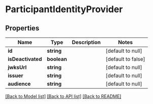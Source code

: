 # ParticipantIdentityProvider

## Properties
Name | Type | Description | Notes
------------ | ------------- | ------------- | -------------
**id** | **string** |  | [default to null]
**isDeactivated** | **boolean** |  | [default to false]
**jwksUrl** | **string** |  | [default to null]
**issuer** | **string** |  | [default to null]
**audience** | **string** |  | [default to null]

[[Back to Model list]](../README.md#documentation-for-models) [[Back to API list]](../README.md#documentation-for-api-endpoints) [[Back to README]](../README.md)


